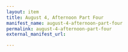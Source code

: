 ```yaml
---
layout: item
title: August 4, Afternoon Part Four
manifest_name: august-4-afternoon-part-four
permalink: august-4-afternoon-part-four
external_manifest_url: 

---
```

<!-- Add an essay or interpretive material below this line,
using HTML or markdown.  Do not modify this file above this line -->
